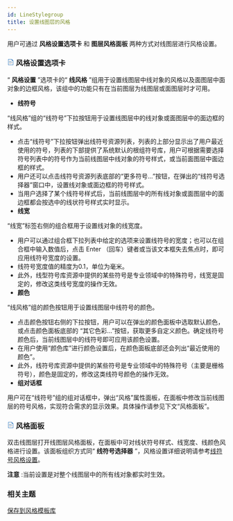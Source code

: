 ```yaml
---
id: LineStylegroup
title: 设置线图层的风格
---
```

用户可通过 **风格设置选项卡** 和 **图层风格面板** 两种方式对线图层进行风格设置。

### ![](../../img/read.gif) 风格设置选项卡

“ **风格设置** ”选项卡的“ **线风格**
”组用于设置线图层中线对象的风格以及面图层中面对象的边框风格，该组中的功能只有在当前图层为线图层或面图层时才可用。

* **线符号**

“线风格”组的“线符号”下拉按钮用于设置线图层中的线对象或面图层中的面边框的样式。

* 点击“线符号”下拉按钮弹出线符号资源列表，列表的上部分显示出了用户最近使用的符号，列表的下部提供了系统默认的根组符号库，用户可根据需要选择符号列表中的符号作为当前线图层中线对象的符号样式，或当前面图层中面边框的样式。
* 用户还可以点击线符号资源列表底部的“更多符号...”按钮，在弹出的“线符号选择器”窗口中，设置线对象或面边框的符号样式。
* 当用户选择了某个线符号样式后，当前线图层中的所有线对象或面图层中的面边框都会按选中的线状符号样式实时显示。
* **线宽**

“线宽”标签右侧的组合框用于设置线对象的线宽度。

* 用户可以通过组合框下拉列表中给定的选项来设置线符号的宽度；也可以在组合框中输入数值后，点击 Enter （回车）键者或当该文本框失去焦点时，即可应用线符号宽度的设置。
* 线符号宽度值的精度为0.1，单位为毫米。
* 此外，线型符号库资源中提供的某些符号是专业领域中的特殊符号，线宽是固定的，修改这类线号宽度的操作无效。 
* **颜色**

“线风格”组的颜色按钮用于设置线图层中线符号的颜色。

* 点击颜色按钮右侧的下拉按钮，用户可以在弹出的颜色面板中选取默认颜色，或点击颜色面板底部的 “其它色彩...”按钮，获取更多自定义颜色。确定线符号颜色后，当前线图层中的线符号即可应用该颜色设置。
* 在用户使用“颜色库”进行颜色设置后，在颜色面板底部还会列出“最近使用的颜色”。
* 此外，线符号库资源中提供的某些符号是专业领域中的特殊符号（主要是栅格符号），颜色是固定的，修改这类线符号颜色的操作无效。
* **组对话框**

用户可在“线符号”组的组对话框中，弹出“风格”属性面板，在面板中修改当前线图层的符号风格，实现符合需求的显示效果。具体操作请参见下文“风格面板”。

### ![](../../img/read.gif) 风格面板

双击线图层打开线图层风格面板，在面板中可对线状符号样式、线宽度、线颜色风格进行设置。该面板组织方式同“ **线符号选择器**
”，风格设置详细说明请参考[线符号风格设置](LineSymStyle)。

**注意** :当前设置是对整个线图层中的所有线对象都实时生效。

### 相关主题

[保存到风格模板库](DTv2_SaveStyleTempl)
